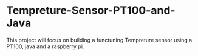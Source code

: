 # Tempreture-Sensor-PT100-and-Java
This project will focus on building a functuning Tempreture sensor using a PT100, java and a raspberry pi.
